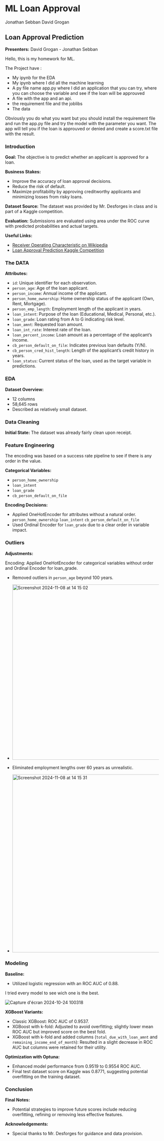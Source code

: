 # ML Loan Approval 
Jonathan Sebban David Grogan 

## Loan Approval Prediction

**Presenters:** David Grogan - Jonathan Sebban

Hello, this is my homework for ML. 

The Project have : 

- My ipynb for the EDA
- My ipynb where I did all the machine learning
- A py file name app.py where I did an application that you can try, where you can choose the variable and see if the loan will be approuved
- A file with the app and an api.
- the requirement file and the joblibs
- The data
  
Obviously you do what you want but you should install the requirement file and run the app.py file and try the model with the parameter you want. The app will tell you if the loan is approuved or denied and create a score.txt file with the result.

### Introduction

**Goal:** The objective is to predict whether an applicant is approved for a loan.

**Business Stakes:**
- Improve the accuracy of loan approval decisions.
- Reduce the risk of default.
- Maximize profitability by approving creditworthy applicants and minimizing losses from risky loans.

**Dataset Source:** The dataset was provided by Mr. Desforges in class and is part of a Kaggle competition.

**Evaluation:** Submissions are evaluated using area under the ROC curve with predicted probabilities and actual targets.

**Useful Links:**
- [Receiver Operating Characteristic on Wikipedia](https://en.wikipedia.org/wiki/Receiver_operating_characteristic)
- [Loan Approval Prediction Kaggle Competition](https://www.kaggle.com/competitions/playground-series-s4e10/overview)

### The DATA

**Attributes:**
- `id`: Unique identifier for each observation.
- `person_age`: Age of the loan applicant.
- `person_income`: Annual income of the applicant.
- `person_home_ownership`: Home ownership status of the applicant (Own, Rent, Mortgage).
- `person_emp_length`: Employment length of the applicant in years.
- `loan_intent`: Purpose of the loan (Educational, Medical, Personal, etc.).
- `loan_grade`: Loan rating from A to G indicating risk level.
- `loan_amnt`: Requested loan amount.
- `loan_int_rate`: Interest rate of the loan.
- `loan_percent_income`: Loan amount as a percentage of the applicant’s income.
- `cb_person_default_on_file`: Indicates previous loan defaults (Y/N).
- `cb_person_cred_hist_length`: Length of the applicant’s credit history in years.
- `loan_status`: Current status of the loan, used as the target variable in predictions.

### EDA

**Dataset Overview:**
- 12 columns
- 58,645 rows
- Described as relatively small dataset.

### Data Cleaning

**Initial State:** The dataset was already fairly clean upon receipt.

### Feature Engineering

The encoding was based on a success rate pipeline to see if there is any order in the value.

**Categorical Variables:** 
- `person_home_ownership`
- `loan_intent`
- `loan_grade`
- `cb_person_default_on_file`

**Encoding Decisions:**
- Applied OneHotEncoder for attributes without a natural order.
       `person_home_ownership`
       `loan_intent`
       `cb_person_default_on_file`
- Used Ordinal Encoder for `loan_grade` due to a clear order in variable impact.

### Outliers

**Adjustments:**

Encoding: Applied OneHotEncoder for categorical variables without order and Ordinal Encoder for loan_grade.
- Removed outliers in `person_age` beyond 100 years.
- <img width="574" alt="Screenshot 2024-11-08 at 14 15 02" src="https://github.com/user-attachments/assets/43ac33e6-3e6a-465e-81a2-2e5cf78b8045">

- Eliminated employment lengths over 60 years as unrealistic.
- <img width="583" alt="Screenshot 2024-11-08 at 14 15 31" src="https://github.com/user-attachments/assets/a90e7b5c-a99b-4efe-8ca5-dd15cce1c5b7">

  

### Modeling

**Baseline:**
- Utilized logistic regression with an ROC AUC of 0.88.

I tried every model to see wich one is the best. 

  ![Capture d'écran 2024-10-24 100318](https://github.com/user-attachments/assets/e17f6982-e484-4922-9b12-c19732d8a2ce)


**XGBoost Variants:**
- Classic XGBoost: ROC AUC of 0.9537.
- XGBoost with k-fold: Adjusted to avoid overfitting; slightly lower mean ROC AUC but improved score on the best fold.
- XGBoost with k-fold and added columns (`total_due_with_loan_amnt` and `remaining_income_end_of_month`): Resulted in a slight decrease in ROC AUC but columns were retained for their utility.

**Optimization with Optuna:**
- Enhanced model performance from 0.9519 to 0.9554 ROC AUC.
- Final test dataset score on Kaggle was 0.8771, suggesting potential overfitting on the training dataset.

### Conclusion

**Final Notes:**
- Potential strategies to improve future scores include reducing overfitting, refining or removing less effective features.

**Acknowledgements:**
- Special thanks to Mr. Desforges for guidance and data provision.

